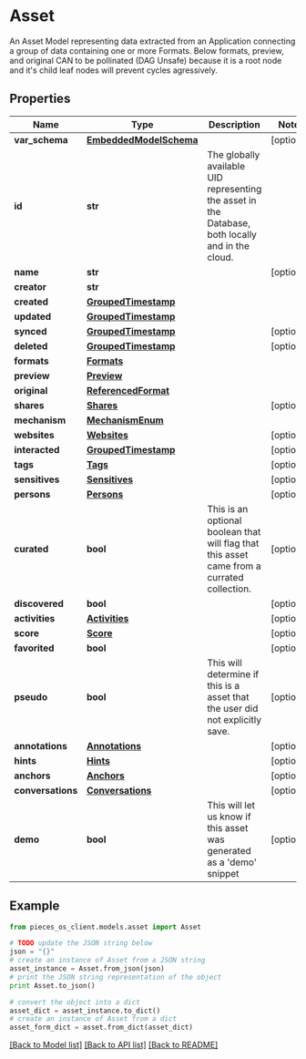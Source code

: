 # Asset

An Asset Model representing data extracted from an Application connecting a group of data containing one or more Formats.  Below formats, preview, and original CAN to be pollinated (DAG Unsafe) because it is a root node and it's child leaf nodes will prevent cycles agressively.

## Properties

Name | Type | Description | Notes
------------ | ------------- | ------------- | -------------
**var_schema** | [**EmbeddedModelSchema**](EmbeddedModelSchema) |  | [optional] 
**id** | **str** | The globally available UID representing the asset in the Database, both locally and in the cloud. | 
**name** | **str** |  | [optional] 
**creator** | **str** |  | 
**created** | [**GroupedTimestamp**](GroupedTimestamp) |  | 
**updated** | [**GroupedTimestamp**](GroupedTimestamp) |  | 
**synced** | [**GroupedTimestamp**](GroupedTimestamp) |  | [optional] 
**deleted** | [**GroupedTimestamp**](GroupedTimestamp) |  | [optional] 
**formats** | [**Formats**](Formats) |  | 
**preview** | [**Preview**](Preview) |  | 
**original** | [**ReferencedFormat**](ReferencedFormat) |  | 
**shares** | [**Shares**](Shares) |  | [optional] 
**mechanism** | [**MechanismEnum**](MechanismEnum) |  | 
**websites** | [**Websites**](Websites) |  | [optional] 
**interacted** | [**GroupedTimestamp**](GroupedTimestamp) |  | [optional] 
**tags** | [**Tags**](Tags) |  | [optional] 
**sensitives** | [**Sensitives**](Sensitives) |  | [optional] 
**persons** | [**Persons**](Persons) |  | [optional] 
**curated** | **bool** | This is an optional boolean that will flag that this asset came from a currated collection. | [optional] 
**discovered** | **bool** |  | [optional] 
**activities** | [**Activities**](Activities) |  | [optional] 
**score** | [**Score**](Score) |  | [optional] 
**favorited** | **bool** |  | [optional] 
**pseudo** | **bool** | This will determine if this is a asset that the user did not explicitly save. | [optional] 
**annotations** | [**Annotations**](Annotations) |  | [optional] 
**hints** | [**Hints**](Hints) |  | [optional] 
**anchors** | [**Anchors**](Anchors) |  | [optional] 
**conversations** | [**Conversations**](Conversations) |  | [optional] 
**demo** | **bool** | This will let us know if this asset was generated as a &#39;demo&#39; snippet | [optional] 

## Example

```python
from pieces_os_client.models.asset import Asset

# TODO update the JSON string below
json = "{}"
# create an instance of Asset from a JSON string
asset_instance = Asset.from_json(json)
# print the JSON string representation of the object
print Asset.to_json()

# convert the object into a dict
asset_dict = asset_instance.to_dict()
# create an instance of Asset from a dict
asset_form_dict = asset.from_dict(asset_dict)
```
[[Back to Model list]](../README#documentation-for-models) [[Back to API list]](../README#documentation-for-api-endpoints) [[Back to README]](../README)


